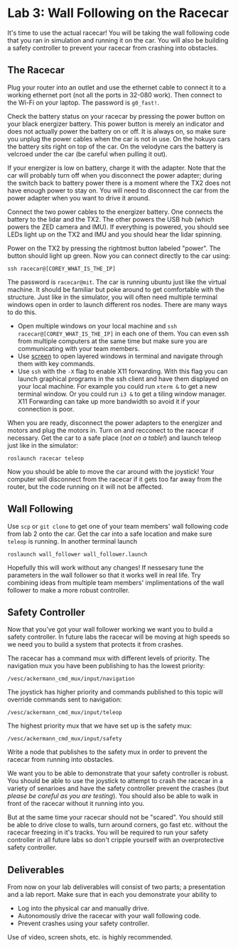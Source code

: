 # Lab 3: Wall Following on the Racecar

It's time to use the actual racecar!
You will be taking the wall following code that you ran in simulation and running it on the car.
You will also be building a safety controller to prevent your racecar from crashing into obstacles.

## The Racecar

Plug your router into an outlet and use the ethernet cable to connect it to a working ethernet port (not all the ports in 32-080 work). 
Then connect to the Wi-Fi on your laptop.
The password is ```g0_fast!```.

Check the battery status on your racecar by pressing the power button on your black energizer battery. 
This power button is merely an indicator and does not actually power the battery on or off.
It is always on, so make sure you unplug the power cables when the car is not in use.
On the hokuyo cars the battery sits right on top of the car.
On the velodyne cars the battery is velcroed under the car (be careful when pulling it out).

If your energizer is low on battery, charge it with the adapter.
Note that the car will probably turn off when you disconnect the power adapter; during the switch back to battery power there is a moment where the TX2 does not have enough power to stay on.
You will need to disconnect the car from the power adapter when you want to drive it around.

Connect the two power cables to the energizer battery.
One connects the battery to the lidar and the TX2. 
The other powers the USB hub (which powers the ZED camera and IMU).
If everything is powered, you should see LEDs light up on the TX2 and IMU and you should hear the lidar spinning.

Power on the TX2 by pressing the rightmost button labeled "power".
The button should light up green.
Now you can connect directly to the car using:

    ssh racecar@[COREY_WHAT_IS_THE_IP]
    
The password is ```racecar@mit```.
The car is running ubuntu just like the virtual machine.
It should be familiar but poke around to get comfortable with the structure.
Just like in the simulator, you will often need multiple terminal windows open in order to launch different ros nodes.
There are many ways to do this.

- Open multiple windows on your local machine and ```ssh racecar@[COREY_WHAT_IS_THE_IP]``` in each one of them. You can even ssh from multiple computers at the same time but make sure you are communicating with your team members.
- Use [screen](https://kb.iu.edu/d/acuy) to open layered windows in terminal and navigate through them with key commands.
- Use ```ssh``` with the ```-X``` flag to enable X11 forwarding. With this flag you can launch graphical programs in the ssh client and have them displayed on your local machine. For example you could run ```xterm &``` to get a new terminal window. Or you could run ```i3 &``` to get a tiling window manager. X11 Forwarding can take up more bandwidth so avoid it if your connection is poor.

When you are ready, disconnect the power adapters to the energizer and motors and plug the motors in.
Turn on and recconect to the racecar if necessary.
Get the car to a safe place (_not on a table!_) and launch teleop just like in the simulator:

    roslaunch racecar teleop

Now you should be able to move the car around with the joystick!
Your computer will disconnect from the racecar if it gets too far away from the router, but the code running on it will not be affected.

## Wall Following

Use ```scp``` or ```git clone``` to get one of your team members' wall following code from lab 2 onto the car. 
Get the car into a safe location and make sure ```teleop``` is running. In another terminal launch

    roslaunch wall_follower wall_follower.launch
    
Hopefully this will work without any changes!
If nessesary tune the parameters in the wall follower so that it works well in real life.
Try combining ideas from multiple team members' implimentations of the wall follower to make a more robust controller.

## Safety Controller

Now that you’ve got your wall follower working we want you to build a safety controller.
In future labs the racecar will be moving at high speeds so we need you to build a system that protects it from crashes. 

The racecar has a command mux with different levels of priority.
The navigation mux you have been publishing to has the lowest priority:

    /vesc/ackermann_cmd_mux/input/navigation
    
The joystick has higher priority and commands published to this topic will override commands sent to navigation:

    /vesc/ackermann_cmd_mux/input/teleop
    
The highest priority mux that we have set up is the safety mux:

    /vesc/ackermann_cmd_mux/input/safety
    
Write a node that publishes to the safety mux in order to prevent the racecar from running into obstacles.

We want you to be able to demonstrate that your safety controller is robust. You should be able to use the joystick to attempt to crash the racecar in a variety of senarioes and have the safety controller prevent the crashes (but _please be careful as you are testing_). You should also be able to walk in front of the racecar without it running into you.

But at the same time your racecar should not be "scared". You should still be able to drive close to walls, turn around corners, go fast etc. without the racecar freezing in it's tracks. You will be required to run your safety controller in all future labs so don't cripple yourself with an overprotective safety controller.

## Deliverables

From now on your lab deliverables will consist of two parts; a presentation and a lab report.
Make sure that in each you demonstrate your ability to 

- Log into the physical car and manually drive.
- Autonomously drive the racecar with your wall following code.
- Prevent crashes using your safety controller.

Use of video, screen shots, etc. is highly recommended.
